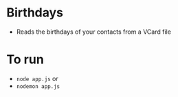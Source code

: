 # Birthdays
- Reads the birthdays of your contacts from a VCard file

# To run
- `node app.js`
   or
-  `nodemon app.js`

